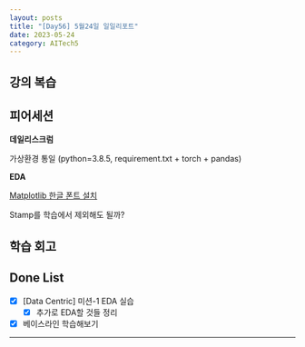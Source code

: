 ```yaml
---
layout: posts
title: "[Day56] 5월24일 일일리포트"
date: 2023-05-24
category: AITech5
---
```


## 강의 복습

## 피어세션

**데일리스크럼**

가상환경 통일 (python=3.8.5, requirement.txt + torch + pandas)

**EDA**

[Matplotlib 한글 폰트 설치](https://velog.io/@redgreen/Linux-linux%EC%97%90%EC%84%9C-Matplotlib-%ED%95%9C%EA%B8%80%ED%8F%B0%ED%8A%B8-%EC%84%A4%EC%A0%95%ED%95%98%EA%B8%B0) 

Stamp를 학습에서 제외해도 될까?

## 학습 회고

## Done List

- [x]  [Data Centric] 미션-1 EDA 실습
    - [x]  추가로 EDA할 것들 정리
- [x]  베이스라인 학습해보기
    
---
